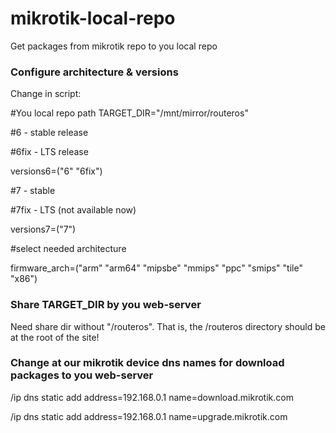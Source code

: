 # mikrotik-local-repo

Get packages from mikrotik repo to you local repo

### Configure architecture & versions

Change in script:

#You local repo path 
TARGET_DIR="/mnt/mirror/routeros"

#6 - stable release 

#6fix - LTS release

versions6=("6" "6fix")

#7 - stable

#7fix - LTS (not available now)

versions7=("7")

#select needed architecture

firmware_arch=("arm" "arm64" "mipsbe" "mmips" "ppc" "smips" "tile" "x86")

### Share TARGET_DIR by you web-server

Need share dir without "/routeros". That is, the /routeros directory should be at the root of the site!

### Change at our mikrotik device dns names for download packages to you web-server

/ip dns static add address=192.168.0.1 name=download.mikrotik.com

/ip dns static add address=192.168.0.1 name=upgrade.mikrotik.com
